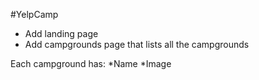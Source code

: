 #YelpCamp

* Add landing page
* Add campgrounds page that lists all the campgrounds

Each campground has:
    *Name
    *Image